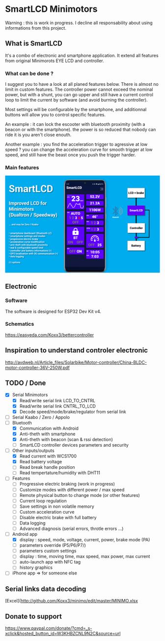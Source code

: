 # SmartLCD Minimotors
Warning : this is work in progress. I decline all responsability about using informations from this project.

## What is SmartLCD

It's a combo of electronic and smartphone application. It extend all features from original Minimorots EYE LCD and controller.

### What can be done ?

I suggest you to have a look at all planed features below.
There is almost no limit in custom features.
The controller power cannot exceed the nominal power, but with a shunt, you can go upper and still have a current control loop to limit the current by software (and avoid burning the controller).

Most settings will be configurable by the smartphone, and additionnal buttons will allow you to control specific features.

An example : it can lock the escooter with bluetooth proximity (with a beacon or with the smartphone). the power is so reduced that nobody can ride it is you aren't close enouth.

Another example : you find the acceleration trigger to agressive at low speed ? you can change the acceleration curve for smooth trigger at low speed, and still have the beast once you push the trigger harder.

### Main features
![Idea](/SmartLCD.png)

## Electronic
### Software
The software is designed for ESP32 Dev Kit v4.

### Schematics
https://easyeda.com/Koxx3/bettercontroller

## Inspiration to understand controler electronic
http://avdweb.nl/Article_files/Solarbike/Motor-controller/China-BLDC-motor-controller-36V-250W.pdf

## TODO / Done
- [X] Serial Minimotors
    - [X] Read/write serial link LCD_TO_CNTRL
    - [X] Read/write serial link CNTRL_TO_LCD
    - [X] Decode speed/mode/brake/regulator from serial link
- [ ] Serial Kaabo / Zero / Appolo
- [ ] Bluetooth 
    - [X] Communication with Android
    - [X] Anti-theth with smartphone
    - [X] Anti-theth with beacon (scan & rssi detection)
    - [ ] SmartLCD controller devices parameters and security
- [ ] Other inputs/outputs
    - [X] Read current with WCS1700
    - [X] Read battery voltage
    - [ ] Read break handle position
    - [ ] Read tempertature/humidity with DHT11
- [ ] Features    
    - [ ] Progressive electric braking (work in progress)
    - [ ] Customize modes with different power / max speed
    - [ ] Remote physical button to change mode (or other features)
    - [ ] Current loop regulation
    - [ ] Save settings in non volatile memory
    - [ ] Custom acceleration curve
    - [ ] Disable electric brake with full battery
    - [ ] Data logging
    - [ ] Advanced diagnosis (serial errors, throtle errors ...)
- [ ] Android app
    - [X] display : speed, mode, voltage, current, power, brake mode (PA)
    - [ ] parameters override (P5/P6/P7/)
    - [ ] parameters custom settings
    - [ ] display : time, moving time, max speed, max power, max current
    - [ ] auto-launch app with NFC tag
    - [ ] history graphics

- [ ] iPhone app => for someone else

## Serial links data decoding
[Excel](http://github.com/Koxx3/minimo/edit/master/MINIMO.xlsx

## Donate to support
https://www.paypal.com/donate/?cmd=_s-xclick&hosted_button_id=W3KHBZCNL9N2C&source=url
